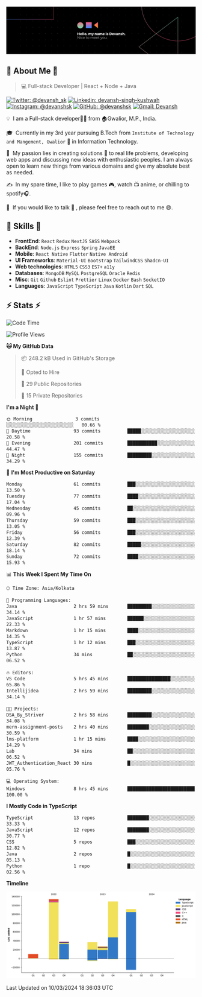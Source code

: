 ![Banner](./Devansh%20Singh%20Banner.png)

## 👋 About Me 👋

> 💻 Full-stack Developer | React + Node + Java

[![Twitter: @devansh_sk](https://img.shields.io/twitter/follow/devansh_sk?style=social)](https://twitter.com/devansh_sk)
[![Linkedin: devansh-singh-kushwah](https://img.shields.io/badge/-Devansh%20Singh%20Kushwah-blue?style=flat-square&logo=Linkedin&logoColor=white&link=https://www.linkedin.com/in/devanshsk/)](https://www.linkedin.com/in/devanshsk/)
[![Instagram: @devanshsk](https://img.shields.io/badge/-devanshsk-E4405F?style=flat-square&logo=instagram&logoColor=white)](https://instagram.com/devanshsk)
[![GitHub: @devanshsk](https://img.shields.io/github/followers/devanshsk?label=follow&style=social)](https://github.com/devanshsk)
[![Gmail: Devansh](https://img.shields.io/badge/Gmail-D14836?style=flat-square&logo=gmail&logoColor=white)](mailto:work.devanshsk@gmail.com)

💡 &nbsp;I am a Full-stack developer🧑‍💻 from 🏠Gwalior, M.P., India.

🎓 &nbsp;Currently in my 3rd year pursuing B.Tech from `Institute of Technology and Mangement, Gwalior` 🏫 in Information Technology.

🌱 &nbsp;My passion lies in creating solutions 🚩 to real life problems, developing web apps and discussing new ideas with enthusiastic peoples.
I am always open to learn new things from various domains and give my absolute best as needed.

✍️ &nbsp;In my spare time, I like to play games 🎮, watch 📺 anime, or chilling to spotify🎧.

💬 &nbsp;If you would like to talk 👋 , please feel free to reach out to me 😄.

##  🎉 Skills  🎉
- **FrontEnd**: `React` `Redux` `NextJS` `SASS` `Webpack`
- **BackEnd**: `Node.js` `Express` `Spring` `JavaEE`
- **Mobile**: `React Native` `Flutter` `Native Android`
- **UI Frameworks**: `Material-UI` `Bootstrap` `TailwindCSS` `Shadcn-UI`
- **Web technologies**: `HTML5` `CSS3` `ES7+` `a11y`
- **Databases**: `MongoDB` `MySQL` `PostgreSQL` `Oracle` `Redis`
- **Misc**: `Git` `Github` `Eslint` `Prettier` `Linux` `Docker` `Bash` `SocketIO`
- **Languages**: `JavaScript` `TypeScript` `Java` `Kotlin` `Dart` `SQL`

## ⚡ Stats ⚡
<!--START_SECTION:waka-->
![Code Time](http://img.shields.io/badge/Code%20Time-114%20hrs%2045%20mins-blue)

![Profile Views](http://img.shields.io/badge/Profile%20Views-0-blue)

**🐱 My GitHub Data** 

> 📦 248.2 kB Used in GitHub's Storage 
 > 
> 💼 Opted to Hire
 > 
> 📜 29 Public Repositories 
 > 
> 🔑 15 Private Repositories 
 > 
**I'm a Night 🦉** 

```text
🌞 Morning                3 commits           ░░░░░░░░░░░░░░░░░░░░░░░░░   00.66 % 
🌆 Daytime                93 commits          █████░░░░░░░░░░░░░░░░░░░░   20.58 % 
🌃 Evening                201 commits         ███████████░░░░░░░░░░░░░░   44.47 % 
🌙 Night                  155 commits         █████████░░░░░░░░░░░░░░░░   34.29 % 
```
📅 **I'm Most Productive on Saturday** 

```text
Monday                   61 commits          ███░░░░░░░░░░░░░░░░░░░░░░   13.50 % 
Tuesday                  77 commits          ████░░░░░░░░░░░░░░░░░░░░░   17.04 % 
Wednesday                45 commits          ██░░░░░░░░░░░░░░░░░░░░░░░   09.96 % 
Thursday                 59 commits          ███░░░░░░░░░░░░░░░░░░░░░░   13.05 % 
Friday                   56 commits          ███░░░░░░░░░░░░░░░░░░░░░░   12.39 % 
Saturday                 82 commits          █████░░░░░░░░░░░░░░░░░░░░   18.14 % 
Sunday                   72 commits          ████░░░░░░░░░░░░░░░░░░░░░   15.93 % 
```


📊 **This Week I Spent My Time On** 

```text
🕑︎ Time Zone: Asia/Kolkata

💬 Programming Languages: 
Java                     2 hrs 59 mins       █████████░░░░░░░░░░░░░░░░   34.14 % 
JavaScript               1 hr 57 mins        ██████░░░░░░░░░░░░░░░░░░░   22.33 % 
Markdown                 1 hr 15 mins        ████░░░░░░░░░░░░░░░░░░░░░   14.35 % 
TypeScript               1 hr 12 mins        ███░░░░░░░░░░░░░░░░░░░░░░   13.87 % 
Python                   34 mins             ██░░░░░░░░░░░░░░░░░░░░░░░   06.52 % 

🔥 Editors: 
VS Code                  5 hrs 45 mins       ████████████████░░░░░░░░░   65.86 % 
Intellijidea             2 hrs 59 mins       █████████░░░░░░░░░░░░░░░░   34.14 % 

🐱‍💻 Projects: 
DSA_By_Striver           2 hrs 58 mins       █████████░░░░░░░░░░░░░░░░   34.08 % 
mern-assignment-posts    2 hrs 40 mins       ████████░░░░░░░░░░░░░░░░░   30.59 % 
lms-platform             1 hr 15 mins        ████░░░░░░░░░░░░░░░░░░░░░   14.29 % 
Lab                      34 mins             ██░░░░░░░░░░░░░░░░░░░░░░░   06.52 % 
JWT_Authentication_React 30 mins             █░░░░░░░░░░░░░░░░░░░░░░░░   05.76 % 

💻 Operating System: 
Windows                  8 hrs 45 mins       █████████████████████████   100.00 % 
```

**I Mostly Code in TypeScript** 

```text
TypeScript               13 repos            ████████░░░░░░░░░░░░░░░░░   33.33 % 
JavaScript               12 repos            ████████░░░░░░░░░░░░░░░░░   30.77 % 
CSS                      5 repos             ███░░░░░░░░░░░░░░░░░░░░░░   12.82 % 
Java                     2 repos             █░░░░░░░░░░░░░░░░░░░░░░░░   05.13 % 
Python                   1 repo              █░░░░░░░░░░░░░░░░░░░░░░░░   02.56 % 
```



**Timeline**

![Lines of Code chart](https://raw.githubusercontent.com/DevanshSK/DevanshSK/main/assets/bar_graph.png)


 Last Updated on 10/03/2024 18:36:03 UTC
<!--END_SECTION:waka-->
